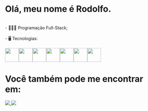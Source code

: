 <h1> Olá, meu nome é Rodolfo.</h1>

<br>
- 👨🏻‍💻 Programação Full-Stack;<br><br>
- 🖥️ Tecnologias:
<br>
<br>
  <div style='display: flex;'>
    
  <img width='45px' height='45px' src="https://cdn.jsdelivr.net/gh/devicons/devicon/icons/python/python-original.svg" />

  <img  width='45px' height='45px' src="https://cdn.jsdelivr.net/gh/devicons/devicon/icons/django/django-plain.svg" />
  
  <img width='45px' height='45px' src="https://cdn.jsdelivr.net/gh/devicons/devicon/icons/html5/html5-original.svg" />

  <img width='45px' height='45px' src="https://cdn.jsdelivr.net/gh/devicons/devicon/icons/css3/css3-original.svg" />

  <img width='45px' height='45px' src="https://cdn.jsdelivr.net/gh/devicons/devicon/icons/javascript/javascript-original.svg" />

  <img width='45px' height='45px' src="https://cdn.jsdelivr.net/gh/devicons/devicon/icons/sqlite/sqlite-original.svg" />
  
  <img width='45px' height='45px' src="https://cdn.jsdelivr.net/gh/devicons/devicon/icons/github/github-original.svg" />
  
  </div>

<h1> Você também pode me encontrar em: </h1>
  <a href="https://www.linkedin.com/in/rodolfo-bezerra-ab071a277/">
  <img src="https://img.shields.io/badge/LinkedIn-0077B5?style=for-the-badge&logo=linkedin&logoColor=white" />
  </a>
  <a href="https://github.com/Rodolfo-desenvolve">
  <img src="https://img.shields.io/badge/github-000000?style=for-the-badge&logo=github&logoColor=white" />
  </a>

  
